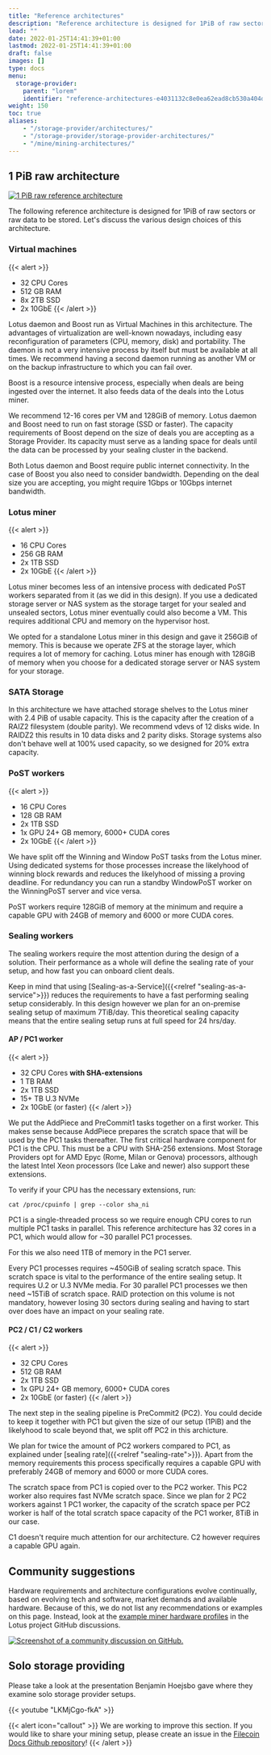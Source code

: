 ```yaml
---
title: "Reference architectures"
description: "Reference architecture is designed for 1PiB of raw sectors or raw data to be stored. Let's discuss the various design choices of this architecture."
lead: ""
date: 2022-01-25T14:41:39+01:00
lastmod: 2022-01-25T14:41:39+01:00
draft: false
images: []
type: docs
menu:
  storage-provider:
    parent: "lorem"
    identifier: "reference-architectures-e4031132c8e0ea62ead8cb530a404d5c"
weight: 150
toc: true
aliases:
    - "/storage-provider/architectures/"
    - "/storage-provider/storage-provider-architectures/"
    - "/mine/mining-architectures/"
---
```


## 1 PiB raw architecture

[![1 PiB raw reference architecture](1PIB.png)](1PIB.png)

The following reference architecture is designed for 1PiB of raw sectors or raw data to be stored. Let's discuss the various design choices of this architecture.

### Virtual machines
{{< alert >}}
- 32 CPU Cores
- 512 GB RAM
- 8x 2TB SSD
- 2x 10GbE
{{< /alert >}}

Lotus daemon and Boost run as Virtual Machines in this architecture. The advantages of virtualization are well-known nowadays, including easy reconfiguration of parameters (CPU, memory, disk) and portability. The daemon is not a very intensive process by itself but must be available at all times. We recommend having a second daemon running as another VM or on the backup infrastructure to which you can fail over.

Boost is a resource intensive process, especially when deals are being ingested over the internet. It also feeds data of the deals into the Lotus miner.

We recommend 12-16 cores per VM and 128GiB of memory. Lotus daemon and Boost need to run on fast storage (SSD or faster). The capacity requirements of Boost depend on the size of deals you are accepting as a Storage Provider. Its capacity must serve as a landing space for deals until the data can be processed by your sealing cluster in the backend.

Both Lotus daemon and Boost require public internet connectivity. In the case of Boost you also need to consider bandwidth. Depending on the deal size you are accepting, you might require 1Gbps or 10Gbps internet bandwidth.

### Lotus miner
{{< alert >}}
- 16 CPU Cores
- 256 GB RAM
- 2x 1TB SSD
- 2x 10GbE
{{< /alert >}}

Lotus miner becomes less of an intensive process with dedicated PoST workers separated from it (as we did in this design). If you use a dedicated storage server or NAS system as the storage target for your sealed and unsealed sectors, Lotus miner eventually could also become a VM. This requires additional CPU and memory on the hypervisor host.

We opted for a standalone Lotus miner in this design and gave it 256GiB of memory. This is because we operate ZFS at the storage layer, which requires a lot of memory for caching. Lotus miner has enough with 128GiB of memory when you choose for a dedicated storage server or NAS system for your storage.

### SATA Storage
In this architecture we have attached storage shelves to the Lotus miner with 2.4 PiB of usable capacity. This is the capacity after the creation of a RAIZ2 filesystem (double parity). We recommend vdevs of 12 disks wide. In RAIDZ2 this results in 10 data disks and 2 parity disks. Storage systems also don't behave well at 100% used capacity, so we designed for 20% extra capacity.

### PoST workers
{{< alert >}}
- 16 CPU Cores
- 128 GB RAM
- 2x 1TB SSD
- 1x GPU 24+ GB memory, 6000+ CUDA cores
- 2x 10GbE
{{< /alert >}}

We have split off the Winning and Window PoST tasks from the Lotus miner. Using dedicated systems for those processes increase the likelyhood of winning block rewards and reduces the likelyhood of missing a proving deadline. For redundancy you can run a standby WindowPoST worker on the WinningPoST server and vice versa.

PoST workers require 128GiB of memory at the minimum and require a capable GPU with 24GB of memory and 6000 or more CUDA cores.

### Sealing workers
The sealing workers require the most attention during the design of a solution. Their performance as a whole will define the sealing rate of your setup, and how fast you can onboard client deals.

Keep in mind that using [Sealing-as-a-Service]({{<relref "sealing-as-a-service">}}) reduces the requirements to have a fast performing sealing setup considerably. In this design however we plan for an on-premise sealing setup of maximum 7TiB/day. This theoretical sealing capacity means that the entire sealing setup runs at full speed for 24 hrs/day.

#### AP / PC1 worker
{{< alert >}}
- 32 CPU Cores **with SHA-extensions**
- 1 TB RAM
- 2x 1TB SSD
- 15+ TB U.3 NVMe
- 2x 10GbE (or faster)
{{< /alert >}}

We put the AddPiece and PreCommit1 tasks together on a first worker. This makes sense because AddPiece prepares the scratch space that will be used by the PC1 tasks thereafter.
The first critical hardware component for PC1 is the CPU. This must be a CPU with SHA-256 extensions. Most Storage Providers opt for AMD Epyc (Rome, Milan or Genova) processors, although the latest Intel Xeon processors (Ice Lake and newer) also support these extensions.

To verify if your CPU has the necessary extensions, run:

    cat /proc/cpuinfo | grep --color sha_ni

PC1 is a single-threaded process so we require enough CPU cores to run multiple PC1 tasks in parallel. This reference architecture has 32 cores in a PC1, which would allow for ~30 parallel PC1 processes.

For this we also need 1TB of memory in the PC1 server.

Every PC1 processes requires ~450GiB of sealing scratch space. This scratch space is vital to the performance of the entire sealing setup. It requires U.2 or U.3 NVMe media. For 30 parallel PC1 processes we then need ~15TiB of scratch space. RAID protection on this volume is not mandatory, however losing 30 sectors during sealing and having to start over does have an impact on your sealing rate.

#### PC2 / C1 / C2 workers
{{< alert >}}
- 32 CPU Cores
- 512 GB RAM
- 2x 1TB SSD
- 1x GPU 24+ GB memory, 6000+ CUDA cores
- 2x 10GbE (or faster)
{{< /alert >}}

The next step in the sealing pipeline is PreCommit2 (PC2). You could decide to keep it together with PC1 but given the size of our setup (1PiB) and the likelyhood to scale beyond that, we split off PC2 in this archicture.

We plan for twice the amount of PC2 workers compared to PC1, as explained under [sealing rate]({{<relref "sealing-rate">}}). Apart from the memory requirements this process specifically requires a capable GPU with preferably 24GB of memory and 6000 or more CUDA cores.

The scratch space from PC1 is copied over to the PC2 worker. This PC2 worker also requires fast NVMe scratch space. Since we plan for 2 PC2 workers against 1 PC1 worker, the capacity of the scratch space per PC2 worker is half of the total scratch space capacity of the PC1 worker, 8TiB in our case.

C1 doesn't require much attention for our architecture. C2 however requires a capable GPU again.

<!--
## Beginner's corner
Angelo to write a section on the use of refurbished hardware
-->
## Community suggestions

Hardware requirements and architecture configurations evolve continually, based on evolving tech and software, market demands and available hardware. Because of this, we do not list any recommendations or examples on this page. Instead, look at the [example miner hardware profiles](https://github.com/filecoin-project/lotus/discussions/6071) in the Lotus project GitHub discussions.

[![Screenshot of a community discussion on GitHub.](github-arch-discussion.png)](https://github.com/filecoin-project/lotus/discussions/6071)


## Solo storage providing

Please take a look at the presentation Benjamin Hoejsbo <!--TODO STEF who? where from? why should I trust him? Bob: existing text, probably to be removed--> gave where they examine solo storage provider setups.

{{< youtube "LKMjCgo-fkA" >}}

{{< alert icon="callout" >}}
We are working to improve this section. If you would like to share your mining setup, please create an issue in the [Filecoin Docs Github repository](https://github.com/filecoin-project/filecoin-docs/issues)!
{{< /alert >}}